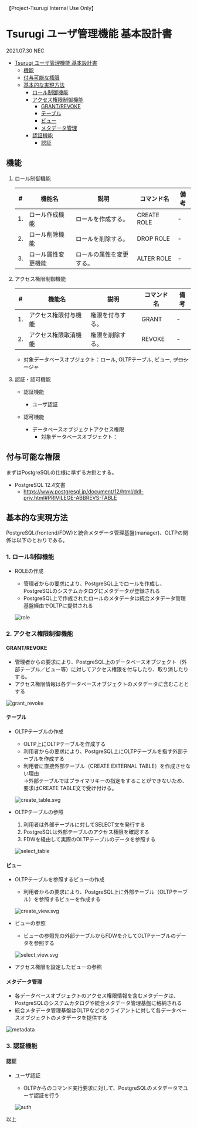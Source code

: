 【Project-Tsurugi Internal Use Only】

# Tsurugi ユーザ管理機能 基本設計書

2021.07.30 NEC

<!-- TOC -->

- [Tsurugi ユーザ管理機能 基本設計書](#tsurugi-%E3%83%A6%E3%83%BC%E3%82%B6%E7%AE%A1%E7%90%86%E6%A9%9F%E8%83%BD-%E5%9F%BA%E6%9C%AC%E8%A8%AD%E8%A8%88%E6%9B%B8)
  - [機能](#%E6%A9%9F%E8%83%BD)
  - [付与可能な権限](#%E4%BB%98%E4%B8%8E%E5%8F%AF%E8%83%BD%E3%81%AA%E6%A8%A9%E9%99%90)
  - [基本的な実現方法](#%E5%9F%BA%E6%9C%AC%E7%9A%84%E3%81%AA%E5%AE%9F%E7%8F%BE%E6%96%B9%E6%B3%95)
    - [ロール制御機能](#%E3%83%AD%E3%83%BC%E3%83%AB%E5%88%B6%E5%BE%A1%E6%A9%9F%E8%83%BD)
    - [アクセス権限制御機能](#%E3%82%A2%E3%82%AF%E3%82%BB%E3%82%B9%E6%A8%A9%E9%99%90%E5%88%B6%E5%BE%A1%E6%A9%9F%E8%83%BD)
      - [GRANT/REVOKE](#grantrevoke)
      - [テーブル](#%E3%83%86%E3%83%BC%E3%83%96%E3%83%AB)
      - [ビュー](#%E3%83%93%E3%83%A5%E3%83%BC)
      - [メタデータ管理](#%E3%83%A1%E3%82%BF%E3%83%87%E3%83%BC%E3%82%BF%E7%AE%A1%E7%90%86)
    - [認証機能](#%E8%AA%8D%E8%A8%BC%E6%A9%9F%E8%83%BD)
      - [認証](#%E8%AA%8D%E8%A8%BC)

<!-- /TOC -->

## 機能

1. ロール制御機能

    | # | 機能名 | 説明 | コマンド名 | 備考 |
    |---|---|---|---|---|
    |1. | ロール作成機能      | ロールを作成する。       | CREATE ROLE | - |
    |2. | ロール削除機能      | ロールを削除する。       | DROP ROLE   | - |
    |3. | ロール属性変更機能  | ロールの属性を変更する。 | ALTER ROLE  | - |

1. アクセス権限制御機能

    | # | 機能名 | 説明 | コマンド名 | 備考 |
    |---|---|---|---|---|
    |1. | アクセス権限付与機能  | 権限を付与する。  | GRANT  | - |
    |2. | アクセス権限取消機能  | 権限を削除する。  | REVOKE | - |

    - 対象データベースオブジェクト：ロール, OLTPテーブル, ビュー, ~~プロシージャ~~

1. 認証・認可機能

    - 認証機能
      - ユーザ認証

    - 認可機能
      - データベースオブジェクトアクセス権限
        - 対象データベースオブジェクト：

## 付与可能な権限

まずはPostgreSQLの仕様に準ずる方針とする。

- PostgreSQL 12.4文書
  - <https://www.postgresql.jp/document/12/html/ddl-priv.html#PRIVILEGE-ABBREVS-TABLE>

## 基本的な実現方法

PostgreSQL(frontend/FDW)と統合メタデータ管理基盤(manager)、OLTPの関係は以下のとおりである。

### 1. ロール制御機能

- ROLEの作成

  - 管理者からの要求により、PostgreSQL上でロールを作成し、PostgreSQLのシステムカタログにメタデータが登録される
  - PostgreSQL上で作成されたロールのメタデータは統合メタデータ管理基盤経由でOLTPに提供される

  ![role](images/UserManagement_BD/role.svg)

### 2. アクセス権限制御機能

#### GRANT/REVOKE

- 管理者からの要求により、PostgreSQL上のデータベースオブジェクト（外部テーブル／ビュー等）に対してアクセス権限を付与したり、取り消したりする。
- アクセス権限情報は各データベースオブジェクトのメタデータに含むこととする

![grant_revoke](images/UserManagement_BD/grant_revoke.svg)

#### テーブル

- OLTPテーブルの作成
  - OLTP上にOLTPテーブルを作成する
  - 利用者からの要求により、PostgreSQL上にOLTPテーブルを指す外部テーブルを作成する
  - 利用者に直接外部テーブル（CREATE EXTERNAL TABLE）を作成させない理由  
    →外部テーブルではプライマリキーの指定をすることができないため、要求はCREATE TABLE文で受け付ける。

  ![create_table.svg](images/UserManagement_BD/create_table.svg)

- OLTPテーブルの参照
  1. 利用者は外部テーブルに対してSELECT文を発行する
  1. PostgreSQLは外部テーブルのアクセス権限を確認する
  1. FDWを経由して実際のOLTPテーブルのデータを参照する

  ![select_table](images/UserManagement_BD/select_table.svg)

#### ビュー

- OLTPテーブルを参照するビューの作成
  - 利用者からの要求により、PostgreSQL上に外部テーブル（OLTPテーブル）を参照するビューを作成する

  ![create_view.svg](images/UserManagement_BD/create_view.svg)

- ビューの参照
  - ビューの参照先の外部テーブルからFDWを介してOLTPテーブルのデータを参照する

  ![select_view.svg](images/UserManagement_BD/select_view.svg)

- アクセス権限を設定したビューの参照

#### メタデータ管理

- 各データベースオブジェクトのアクセス権限情報を含むメタデータは、PostgreSQLのシステムカタログや統合メタデータ管理基盤に格納される
- 統合メタデータ管理基盤はOLTPなどのクライアントに対して各データベースオブジェクトのメタデータを提供する

![metadata](images/UserManagement_BD/metadata.svg)

### 3. 認証機能

#### 認証

- ユーザ認証
  - OLTPからのコマンド実行要求に対して、PostgreSQLのメタデータでユーザ認証を行う

  ![auth](images/UserManagement_BD/auth.svg)

以上
